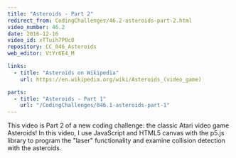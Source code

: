 ```yaml
---
title: "Asteroids - Part 2"
redirect_from: CodingChallenges/46.2-asteroids-part-2.html
video_number: 46.2
date: 2016-12-16
video_id: xTTuih7P0c0
repository: CC_046_Asteroids
web_editor: VtYr6E4_M

links:
  - title: "Asteroids on Wikipedia"
    url: https://en.wikipedia.org/wiki/Asteroids_(video_game)

parts:
  - title: "Asteroids - Part 1"
    url: "/CodingChallenges/046.1-asteroids-part-1"
---
```


This video is Part 2 of a new coding challenge: the classic Atari video game Asteroids!
In this video, I use JavaScript and HTML5 canvas with the p5.js library to program the "laser" functionality and examine collision detection with the asteroids.
